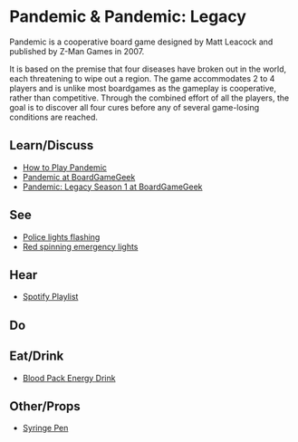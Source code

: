 # Pandemic & Pandemic: Legacy

Pandemic is a cooperative board game designed by Matt Leacock and published by Z-Man Games in 2007.

It is based on the premise that four diseases have broken out in the world, each threatening to wipe out a region. The game accommodates 2 to 4 players and is unlike most boardgames as the gameplay is cooperative, rather than competitive. Through the combined effort of all the players, the goal is to discover all four cures before any of several game-losing conditions are reached.

## Learn/Discuss

* [How to Play Pandemic](http://boardgames.about.com/od/Pandemic/a/How-to-Play-Pandemic.htm)
* [Pandemic at BoardGameGeek](https://boardgamegeek.com/boardgame/30549/pandemic)
* [Pandemic: Legacy Season 1 at BoardGameGeek](https://boardgamegeek.com/boardgame/161936/pandemic-legacy-season-1)

## See

* [Police lights flashing](http://www.infinitelooper.com/?v=CuHjGrFA2yY&p=n)
* [Red spinning emergency lights](http://www.infinitelooper.com/?v=1kIVe1RrIAc&p=n)

## Hear

* [Spotify Playlist](https://open.spotify.com/user/chrisbielinski/playlist/3lDMiy3bpeN9tUooofMIKY)

## Do

## Eat/Drink

* [Blood Pack Energy Drink](http://www.amazon.com/Harcos-Laboratories-602219-Energy-Potion/dp/B002UJD00G)

## Other/Props

* [Syringe Pen](http://www.amazon.com/Fun-Express-1-Syringe-Pen/dp/B005GWWYBA/ref=sr_1_1?ie=UTF8&qid=1452271838&sr=8-1&keywords=syringe+fake)
